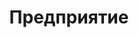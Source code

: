 ---
layout: app
title: Предприятие
permalink: apps/enterprise/
lang: ru
page_id: apps-org


text-img: /assets/graphics/images/phone-2.webp

description: Управление организациями или кампаниями, связанными с вашим бизнесом или проектом
detail-description: Сервисное приложение IXOlist Предприятие позволяет основателям компании, заинтересованным сторонам и топ-менеджерам своевременно хранить информационные профили по любому подразделению, отделу и команде компании для нужд связей с общественностью, таких как организация маркетинговых данных об их стартап-проектах для связи по их требованию с глобальными инвестициями и финансированием.
breadcrumbs-title: Enterprise
dappTestnetUrl: https://ixolist-userapp-org-dev.netlify.app/#/
---